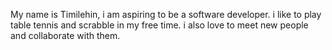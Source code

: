 My name is Timilehin, i am aspiring to be a software developer. i like to play table tennis and scrabble in my free time. i also love to meet new people and collaborate with them. 